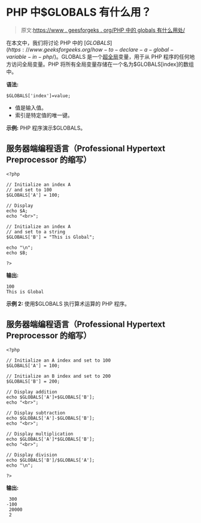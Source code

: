 # PHP 中$GLOBALS 有什么用？

> 原文:[https://www . geesforgeks . org/PHP 中的 globals 有什么用处/](https://www.geeksforgeeks.org/what-is-the-use-of-globals-in-php/)

在本文中，我们将讨论 PHP 中的 [$GLOBALS](https://www.geeksforgeeks.org/how-to-declare-a-global-variable-in-php/) 。$GLOBALS 是一个[超全局](https://www.geeksforgeeks.org/php-superglobals/)变量，用于从 PHP 程序的任何地方访问全局变量。PHP 将所有全局变量存储在一个名为$GLOBALS[index]的数组中。

**语法:**

```
$GLOBALS['index']=value;
```

*   值是输入值。
*   索引是特定值的唯一键。

**示例:** PHP 程序演示$GLOBALS。

## 服务器端编程语言（Professional Hypertext Preprocessor 的缩写）

```
<?php 

// Initialize an index A
// and set to 100
$GLOBALS['A'] = 100;

// Display
echo $A;
echo "<br>";

// Initialize an index A
// and set to a string
$GLOBALS['B'] = "This is Global";

echo "\n";
echo $B;

?>
```

**输出:**

```
100
This is Global
```

**示例 2:** 使用$GLOBALS 执行算术运算的 PHP 程序。

## 服务器端编程语言（Professional Hypertext Preprocessor 的缩写）

```
<?php 

// Initialize an A index and set to 100
$GLOBALS['A'] = 100;

// Initialize an B index and set to 200
$GLOBALS['B'] = 200;

// Display addition
echo $GLOBALS['A']+$GLOBALS['B'];
echo "<br>";

// Display subtraction
echo $GLOBALS['A']-$GLOBALS['B'];
echo "<br>";

// Display multiplication
echo $GLOBALS['A']*$GLOBALS['B'];
echo "<br>";

// Display division
echo $GLOBALS['B']/$GLOBALS['A'];
echo "\n";

?>
```

**输出:**

```
 300
-100
 20000
 2
```